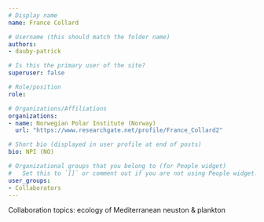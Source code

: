 ```yaml
---
# Display name
name: France Collard

# Username (this should match the folder name)
authors:
- dauby-patrick

# Is this the primary user of the site?
superuser: false

# Role/position
role: 

# Organizations/Affiliations
organizations:
- name: Norwegian Polar Institute (Norway)
  url: "https://www.researchgate.net/profile/France_Collard2"

# Short bio (displayed in user profile at end of posts)
bio: NPI (NO)

# Organizational groups that you belong to (for People widget)
#   Set this to `[]` or comment out if you are not using People widget.
user_groups:
- Collaborators
---
```

Collaboration topics: ecology of Mediterranean neuston & plankton
